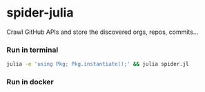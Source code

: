 # spider-julia

Crawl GitHub APIs and store the discovered orgs, repos, commits...

### Run in terminal

``` bash
julia -e 'using Pkg; Pkg.instantiate();' && julia spider.jl
```

### Run in docker

``` bash
```
